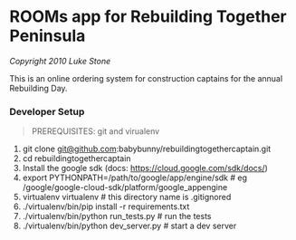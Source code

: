 # ROOMs app for Rebuilding Together Peninsula

*Copyright 2010 Luke Stone*

This is an online ordering system for construction captains for the
annual Rebuilding Day.

### Developer Setup
>PREREQUISITES: git and virualenv

1. git clone git@github.com:babybunny/rebuildingtogethercaptain.git
1. cd rebuildingtogethercaptain
1. Install the google sdk (docs: https://cloud.google.com/sdk/docs/)
1. export PYTHONPATH=/path/to/google/app/engine/sdk  # eg /google/google-cloud-sdk/platform/google_appengine
1. virtualenv virtualenv  # this directory name is .gitignored
1. ./virtualenv/bin/pip install -r requirements.txt
1. ./virtualenv/bin/python run_tests.py  # run the tests
1. ./virtualenv/bin/python dev_server.py  # start a dev server
